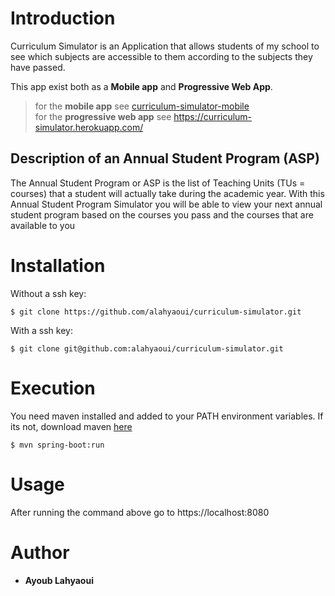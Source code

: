 # Introduction

Curriculum Simulator is an Application that allows students of my school to see which subjects are accessible to them according to the subjects they have passed.


This app exist both as a **Mobile app** and **Progressive Web App**.  
> for the **mobile app** see <a href="https://github.com/alahyaoui/curriculum-simulator-mobile" />curriculum-simulator-mobile</a>  
> for the **progressive web app** see https://curriculum-simulator.herokuapp.com/

## Description of an Annual Student Program (ASP)

The Annual Student Program or ASP is the list of Teaching Units (TUs = courses) that a student will actually take during the academic year.
With this Annual Student Program Simulator you will be able to view your next annual student program based on the courses you pass and the courses that are available to you

# Installation
Without a ssh key:
```
$ git clone https://github.com/alahyaoui/curriculum-simulator.git
```

With a ssh key:
```
$ git clone git@github.com:alahyaoui/curriculum-simulator.git
```

# Execution
You need maven installed and added to your PATH environment variables.
If its not, download maven <a href="https://maven.apache.org/install.html">here</a>
```
$ mvn spring-boot:run
```

# Usage
After running the command above go to https://localhost:8080

# Author
- **Ayoub Lahyaoui**
